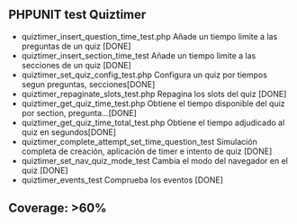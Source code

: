 ## PHPUNIT test Quiztimer
- quiztimer_insert_question_time_test.php   Añade un tiempo limite a las preguntas de un quiz [DONE]
- quiztimer_insert_section_time_test        Añade un tiempo limite a las secciones de un quiz [DONE]
- quiztimer_set_quiz_config_test.php        Configura un quiz por tiempos segun preguntas, secciones[DONE]
- quiztimer_repaginate_slots_test.php       Repagina los slots del quiz [DONE]
- quiztimer_get_quiz_time_test.php          Obtiene el tiempo disponible del quiz por section, pregunta...[DONE]
- quiztimer_get_quiz_time_total_test.php    Obtiene el tiempo adjudicado al quiz en segundos[DONE]
- quiztimer_complete_attempt_set_time_question_test     Simulación completa de creación, aplicación de timer e intento de quiz [DONE]
- quiztimer_set_nav_quiz_mode_test          Cambia el modo del navegador en el quiz [DONE]
- quiztimer_events_test                     Comprueba los eventos [DONE]

## Coverage: >60%